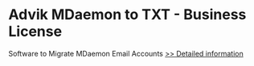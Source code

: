 # Advik MDaemon to TXT - Business License
Software to Migrate MDaemon Email Accounts
[>> Detailed information](https://secure.shareit.com/shareit/product.html?productid=300857082&affiliateid=200057808)